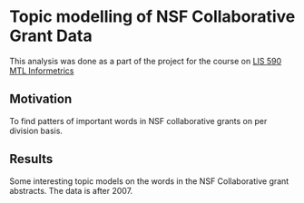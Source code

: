 Topic modelling of NSF Collaborative Grant Data
===============================================

This analysis was done as a part of the project for the course on [LIS 590 MTL Informetrics](http://oce.illinois.edu/Section/54302/120138)

Motivation
----------

To find patters of important words in NSF collaborative grants on per division basis.

Results
-------

Some interesting topic models on the words in the NSF Collaborative grant abstracts. The data is after 2007.

